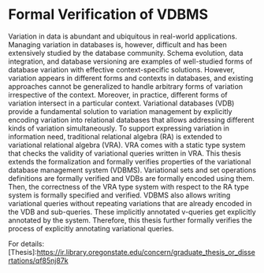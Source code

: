 # Formal Verification of VDBMS
Variation in data is abundant and ubiquitous in real-world applications. Managing variation in databases is, however, difficult and has been extensively studied by the database community. Schema evolution, data integration, and database versioning are examples of well-studied forms of database variation with effective context-specific solutions. However, 
variation appears in different forms and contexts in databases, and existing approaches cannot be generalized to handle arbitrary forms of variation irrespective of the context. 
Moreover, in practice, different forms of variation intersect in a particular context. Variational databases (VDB) provide a fundamental solution to variation management by explicitly encoding variation into relational databases that allows addressing different kinds of variation simultaneously. To support expressing variation in information need, traditional relational algebra (RA) is extended to variational relational algebra (VRA). VRA comes with a static type system that checks the validity of variational queries written in VRA. This thesis extends the formalization and formally verifies properties of the variational database management system (VDBMS). Variational sets and set operations definitions are formally verified and VDBs are formally encoded using them. Then, the correctness of the VRA type system with respect to the RA type system is formally specified and verified. VDBMS also allows writing variational queries without repeating variations that are already encoded in the VDB and sub-queries. These implicitly annotated v-queries get explicitly annotated by the system. Therefore, this thesis further formally verifies the process of explicitly annotating variational queries. 

For details: [Thesis]:https://ir.library.oregonstate.edu/concern/graduate_thesis_or_dissertations/qf85nj87k
